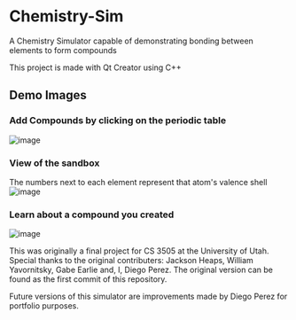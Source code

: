 # Chemistry-Sim
A Chemistry Simulator capable of demonstrating bonding between elements to form compounds

This project is made with Qt Creator using C++

## Demo Images
### Add Compounds by clicking on the periodic table
![image](https://github.com/Dpere22/Chemistry-Sim/assets/142926404/bf414575-4f60-414c-bb86-75e7dcba706c)
### View of the sandbox
The numbers next to each element represent that atom's valence shell
![image](https://github.com/Dpere22/Chemistry-Sim/assets/142926404/4762d9c9-2049-40e4-9687-60d8f1b1b6df)
### Learn about a compound you created
![image](https://github.com/Dpere22/Chemistry-Sim/assets/142926404/11781365-643e-4faf-a96c-12ed21bd48a6)



This was originally a final project for CS 3505 at the University of Utah. 
Special thanks to the original contributers: Jackson Heaps, William Yavornitsky, Gabe Earlie and, I, Diego Perez. 
The original version can be found as the first commit of this repository.

Future versions of this simulator are improvements made by Diego Perez for portfolio purposes. 
